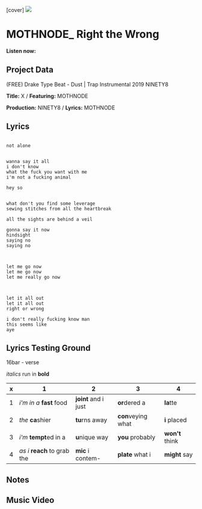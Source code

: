 [cover] ![](57175019_319474918741616_8502199518755923887_n.jpg)

# MOTHNODE_ Right the Wrong

**Listen now:** 

## Project Data

(FREE) Drake Type Beat - Dust | Trap Instrumental 2019
NINETY8

**Title:** X / **Featuring:** MOTHNODE

**Production:** NINETY8 / **Lyrics:** MOTHNODE

## Lyrics

```

not alone


wanna say it all
i don't know
what the fuck you want with me
i'm not a fucking animal

hey so


what don't you find some leverage
sewing stitches from all the heartbreak

all the sights are behind a veil

gonna say it now
hindsight
saying no
saying no



let me go now
let me go now
let me really go now



let it all out
let it all out
right or wrong

i don't really fucking know man
this seems like 
aye

```

## Lyrics Testing Ground

16bar - verse

*italics* run in
**bold**

| x | 1 | 2 | 3 | 4 |
|---|---|---|---|---|
| 1 | *i'm in a* **fast** food | **joint** and i just  | **or**dered a  | **la**tte  |
| 2 | *the* **ca**shier | **tu**rns away  |  **con**veying what |  **i** placed |
| 3 | *i'm* **tempt**ed in a | **u**nique way  |  **you** probably |  **won't** think |
| 4 | *as i* **reach** to grab the |  **mic** i contem-  | **plate** what i | **might** say |

## Notes

## Music Video
